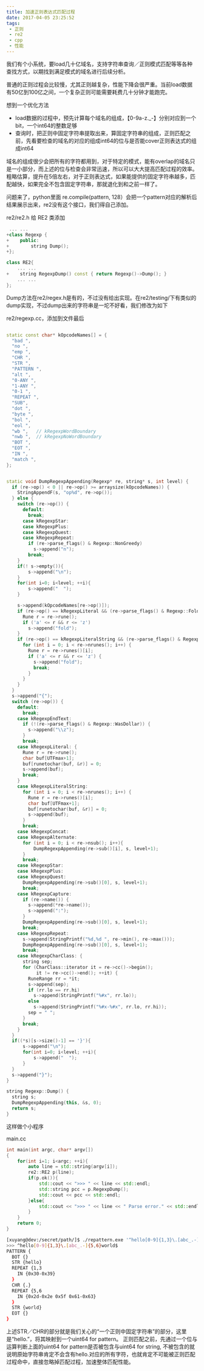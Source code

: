 ```yaml
---
title: 加速正则表达式匹配过程
date: 2017-04-05 23:25:52
tags:
 - 正则
 - re2
 - cpp
 - 性能
---
```



我们有个小系统，要load几十亿域名，支持字符串查询／正则模式匹配等等各种查找方式，以期找到满足模式的域名进行后续分析。

普通的正则过程会比较慢，尤其正则越复杂，性能下降会很严重。当前load数据有50亿到100亿之间，一个复杂正则可能需要耗费几十分钟才能跑完。

想到一个优化方法
* load数据的过程中，预先计算每个域名的组成，【0-9a-z._-】分别对应到一个bit，一个int64的整数足够
* 查询时，把正则中固定字符串提取出来，算固定字符串的组成，正则匹配之前，先看要检查的域名的对应的组成int64的位与是否能cover正则表达式的组成int64

域名的组成很少会把所有的字符都用到，对于特定的模式，能有overlap的域名只是一小部分，而上述的位与检查会非常迅速，所以可以大大提高匹配过程的效率。粗略估算，提升在5倍左右，对于正则表达式，如果能提供的固定字符串越多，匹配越快，如果完全不包含固定字符串，那就退化到和之前一样了。

问题来了，python里面 re.compile(pattern, 128）会把一个pattern对应的解析后结果展示出来，re2没有这个接口，我们得自己添加。

re2/re2.h 给 RE2 类添加
```C++
 ... ...
+class Regexp {
+    public:
+        string Dump();
+};

class RE2{
    ... ...
+    string RegexpDump() const { return Regexp()->Dump(); }
    ... ...
};
```

Dump方法在re2/regex.h是有的，不过没有给出实现。在re2/testing/下有类似的dump实现，不过dump出来的字符串是一坨不好看，我们修改为如下

re2/regexp.cc，添加到文件最后
```C++

static const char* kOpcodeNames[] = {
  "bad ",
  "no ",
  "emp ",
  "CHR ",
  "STR ",
  "PATTERN ",
  "alt ",
  "0-ANY ",
  "1-ANY ",
  "0-1 ",
  "REPEAT ",
  "SUB",
  "dot ",
  "byte ",
  "bol ",
  "eol ",
  "wb ",   // kRegexpWordBoundary
  "nwb ",  // kRegexpNoWordBoundary
  "BOT ",
  "EOT ",
  "IN ",
  "match ",
};


static void DumpRegexpAppending(Regexp* re, string* s, int level) {
  if (re->op() < 0 || re->op() >= arraysize(kOpcodeNames)) {
    StringAppendF(s, "op%d", re->op());
  } else {
    switch (re->op()) {
      default:
        break;
      case kRegexpStar:
      case kRegexpPlus:
      case kRegexpQuest:
      case kRegexpRepeat:
        if (re->parse_flags() & Regexp::NonGreedy)
          s->append("n");
        break;
    }
    if(! s->empty()){
        s->append("\n");
    }
    for(int i=0; i<level; ++i){
        s->append("  ");
    }

    s->append(kOpcodeNames[re->op()]);
    if (re->op() == kRegexpLiteral && (re->parse_flags() & Regexp::FoldCase)) {
      Rune r = re->rune();
      if ('a' <= r && r <= 'z')
        s->append("fold");
    }
    if (re->op() == kRegexpLiteralString && (re->parse_flags() & Regexp::FoldCase)) {
      for (int i = 0; i < re->nrunes(); i++) {
        Rune r = re->runes()[i];
        if ('a' <= r && r <= 'z') {
          s->append("fold");
          break;
        }
      }
    }
  }
  s->append("{");
  switch (re->op()) {
    default:
      break;
    case kRegexpEndText:
      if (!(re->parse_flags() & Regexp::WasDollar)) {
        s->append("\\z");
      }
      break;
    case kRegexpLiteral: {
      Rune r = re->rune();
      char buf[UTFmax+1];
      buf[runetochar(buf, &r)] = 0;
      s->append(buf);
      break;
    }
    case kRegexpLiteralString:
      for (int i = 0; i < re->nrunes(); i++) {
        Rune r = re->runes()[i];
        char buf[UTFmax+1];
        buf[runetochar(buf, &r)] = 0;
        s->append(buf);
      }
      break;
    case kRegexpConcat:
    case kRegexpAlternate:
      for (int i = 0; i < re->nsub(); i++){
          DumpRegexpAppending(re->sub()[i], s, level+1);
      }
      break;
    case kRegexpStar:
    case kRegexpPlus:
    case kRegexpQuest:
      DumpRegexpAppending(re->sub()[0], s, level+1);
      break;
    case kRegexpCapture:
      if (re->name()) {
        s->append(*re->name());
        s->append(":");
      }
      DumpRegexpAppending(re->sub()[0], s, level+1);
      break;
    case kRegexpRepeat:
      s->append(StringPrintf("%d,%d ", re->min(), re->max()));
      DumpRegexpAppending(re->sub()[0], s, level+1);
      break;
    case kRegexpCharClass: {
      string sep;
      for (CharClass::iterator it = re->cc()->begin();
           it != re->cc()->end(); ++it) {
        RuneRange rr = *it;
        s->append(sep);
        if (rr.lo == rr.hi)
          s->append(StringPrintf("%#x", rr.lo));
        else
          s->append(StringPrintf("%#x-%#x", rr.lo, rr.hi));
        sep = " ";
      }
      break;
    }
  }
  if((*s)[s->size()-1] == '}'){
      s->append("\n");
      for(int i=0; i<level; ++i){
          s->append("  ");
      }
  }
  s->append("}");
}

string Regexp::Dump() {
  string s;
  DumpRegexpAppending(this, &s, 0);
  return s;
}
```

这样做个小程序

main.cc
```C++
int main(int argc, char* argv[])
{
    for(int i=1; i<argc; ++i){
        auto line = std::string(argv[i]);
        re2::RE2 p(line);
        if(p.ok()){
            std::cout << ">>> " << line << std::endl;
            std::string pcc = p.RegexpDump();
            std::cout << pcc << std::endl;
        }else{
            std::cout << ">>> " << line << " Parse error." << std::endl;
        }
    }
    return 0;
}
```

```sh
[xuyang@dev:/secret/path/]$ ./repattern.exe '^hello[0-9]{1,3}\.[abc_.-]{5,6}world$'
>>> ^hello[0-9]{1,3}\.[abc_.-]{5,6}world$
PATTERN {
  BOT {}
  STR {hello}
  REPEAT {1,3
    IN {0x30-0x39}
  }
  CHR {.}
  REPEAT {5,6
    IN {0x2d-0x2e 0x5f 0x61-0x63}
  }
  STR {world}
  EOT {}
}
```

上述STR／CHR的部分就是我们关心的“一个正则中固定字符串”的部分，这里是“hello.”，将其映射到一个uint64 for pattern。
正则匹配之前，先通过一个位与运算判断上面的uint64 for pattern是否被包含与uint64 for string, 不被包含的就说明原始字符串肯定不会含有hello.对应的所有字符，也就肯定不可能被正则匹配过程命中，直接忽略掉匹配过程，加速整体匹配性能。




